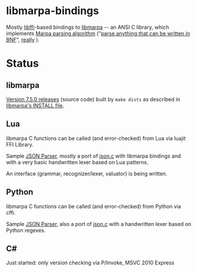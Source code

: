 ﻿libmarpa-bindings
=================

Mostly [libffi](https://sourceware.org/libffi/)-based bindings to 
[libmarpa](https://github.com/jeffreykegler/libmarpa) 
-- an ANSI C library, which implements 
[Marpa parsing algorithm](http://savage.net.au/Marpa.html)
("[parse anything that can be written in BNF](
http://blogs.perl.org/users/jeffrey_kegler/2012/03/user-experiences-with-marpa-some-observations.html)", 
[really](http://metacpan.org/source/JDDPAUSE/MarpaX-Languages-SQL2003-AST-0.005/lib/MarpaX/Languages/SQL2003/AST.pm#L299)
). 

Status
======

libmarpa
--------

  [Version 7.5.0 releases](https://github.com/rns/libmarpa-bindings/releases) (source code) 
  built by `make dists` as described in 
  [libmarpa's INSTALL file](https://github.com/jeffreykegler/libmarpa/blob/master/INSTALL).
  
Lua
---

  libmarpa C functions can be called (and error-checked) from Lua via luajit FFI Library.

  Sample [JSON Parser](https://github.com/rns/libmarpa-bindings/blob/master/lua/json-libmarpa.lua), 
  mostly a port of [json.c](https://github.com/jeffreykegler/libmarpa/blob/master/test/json.c)
  with libmarpa bindings and with a very basic handwritten lexer based on Lua patterns.

  An interface (grammar, recognizer/lexer, valuator) is being written.
  
Python
------

  libmarpa C functions can be called (and error-checked) from Python via cffi.

  Sample [JSON Parser](https://github.com/rns/libmarpa-bindings/blob/master/python/json-libmarpa.py), 
  also a port of [json.c](https://github.com/jeffreykegler/libmarpa/blob/master/test/json.c) 
  with a handwritten lexer based on Python regexes.
  
C#
--

  Just started: only version checking via P/Invoke, MSVC 2010 Express
  

